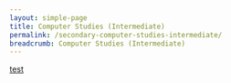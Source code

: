```yaml
---
layout: simple-page
title: Computer Studies (Intermediate)
permalink: /secondary-computer-studies-intermediate/
breadcrumb: Computer Studies (Intermediate)
---
```


[test](/placeholder-secondary-computer-science-intermediate/)

